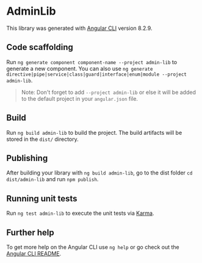 # AdminLib

This library was generated with [Angular CLI](https://github.com/angular/angular-cli) version 8.2.9.

## Code scaffolding

Run `ng generate component component-name --project admin-lib` to generate a new component. You can also use `ng generate directive|pipe|service|class|guard|interface|enum|module --project admin-lib`.
> Note: Don't forget to add `--project admin-lib` or else it will be added to the default project in your `angular.json` file. 

## Build

Run `ng build admin-lib` to build the project. The build artifacts will be stored in the `dist/` directory.

## Publishing

After building your library with `ng build admin-lib`, go to the dist folder `cd dist/admin-lib` and run `npm publish`.

## Running unit tests

Run `ng test admin-lib` to execute the unit tests via [Karma](https://karma-runner.github.io).

## Further help

To get more help on the Angular CLI use `ng help` or go check out the [Angular CLI README](https://github.com/angular/angular-cli/blob/master/README.md).
